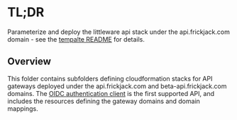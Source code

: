 # TL;DR

Parameterize and deploy the littleware api stack under the api.frickjack.com domain - see the [tempalte README](../../../../../../lib/cloudformation/cloud/api/README.md) for details.

## Overview

This folder contains subfolders defining cloudformation stacks for API gateways deployed under the api.frickjack.com and beta-api.frickjack.com domains.  The [OIDC authentication client](./authClient/README.md) is the first supported API, and includes the resources defining the gateway domains and domain mappings.
